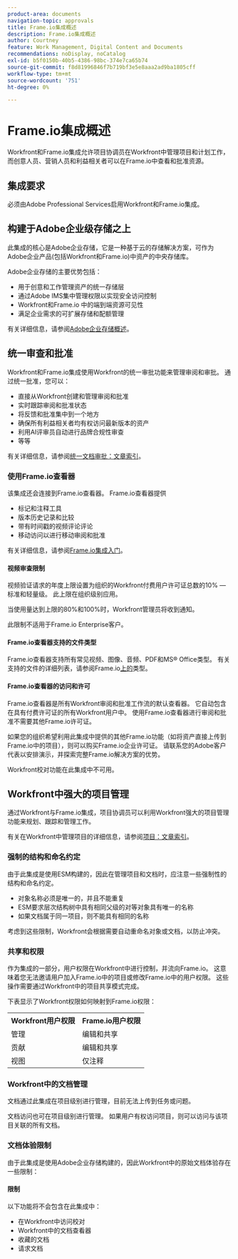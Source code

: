 ```yaml
---
product-area: documents
navigation-topic: approvals
title: Frame.io集成概述
description: Frame.io集成概述
author: Courtney
feature: Work Management, Digital Content and Documents
recommendations: noDisplay, noCatalog
exl-id: b5f0150b-40b5-4386-98bc-374e7ca65b74
source-git-commit: f8d81996846f7b719bf3e5e8aaa2ad9ba1805cff
workflow-type: tm+mt
source-wordcount: '751'
ht-degree: 0%

---
```


# Frame.io集成概述

Workfront和Frame.io集成允许项目协调员在Workfront中管理项目和计划工作，而创意人员、营销人员和利益相关者可以在Frame.io中查看和批准资源。

## 集成要求

必须由Adobe Professional Services启用Workfront和Frame.io集成。

<!--
* Workfront and Frame.io must be deployed to the same Identity Management system (IMS) organization.

* Users can belong to only one Workfront instance within the IMS organization.

* The Workfront instance must be enabled on the Adobe Unified Experience.

* The integration is configured by Adobe Professional Services. 
-->

## 构建于Adobe企业级存储之上

此集成的核心是Adobe企业存储，它是一种基于云的存储解决方案，可作为Adobe企业产品(包括Workfront和Frame.io)中资产的中央存储库。<!--, and Creative Cloud.-->

Adobe企业存储的主要优势包括：

* 用于创意和工作管理资产的统一存储层
* 通过Adobe IMS集中管理权限以实现安全访问控制
* Workfront和Frame.io <!--, and Creative Cloud apps -->中的端到端资源可见性
* 满足企业需求的可扩展存储和配额管理

有关详细信息，请参阅[Adobe企业存储概述](/help/quicksilver/review-and-approve-work/esm-overview.md)。

## 统一审查和批准

Workfront和Frame.io集成使用Workfront的统一审批功能来管理审阅和审批。 通过统一批准，您可以：

* 直接从Workfront创建和管理审阅和批准
* 实时跟踪审阅和批准状态
* 将反馈和批准集中到一个地方
* 确保所有利益相关者均有权访问最新版本的资产
* 利用AI评审员自动进行品牌合规性审查
* 等等

有关详细信息，请参阅[统一文档审批：文章索引](/help/quicksilver/review-and-approve-work/document-reviews-and-approvals/document-reviews-and-approvals.md)。


### 使用Frame.io查看器

该集成还会连接到Frame.io查看器。 Frame.io查看器提供

* 标记和注释工具
* 版本历史记录和比较
* 带有时间戳的视频评论评论
* 移动访问以进行移动审阅和批准

有关详细信息，请参阅[Frame.io集成入门](/help/quicksilver/review-and-approve-work/native-integrations/frame-io/get-started-with-frame-integration.md)。

#### 视频审查限制

视频验证请求的年度上限设置为组织的Workfront付费用户许可证总数的10% — 标准和轻量级。 此上限在组织级别应用。

当使用量达到上限的80%和100%时，Workfront管理员将收到通知。

此限制不适用于Frame.io Enterprise客户。

#### Frame.io查看器支持的文件类型

Frame.io查看器支持所有常见视频、图像、音频、PDF和MS® Office类型。 有关支持的文件的详细列表，请参阅Frame.io[上的](https://help.frame.io/en/articles/9436564-supported-file-types-on-frame-io)类型。

#### Frame.io查看器的访问和许可

Frame.io查看器是所有Workfront审阅和批准工作流的默认查看器。 它自动包含在具有付费许可证的所有Workfront用户中。 使用Frame.io查看器进行审阅和批准不需要其他Frame.io许可证。

如果您的组织希望利用此集成中提供的其他Frame.io功能（如将资产直接上传到Frame.io中的项目），则可以购买Frame.io企业许可证。 请联系您的Adobe客户代表以安排演示，并探索完整Frame.io解决方案的优势。

Workfront校对功能在此集成中不可用。

## Workfront中强大的项目管理

通过Workfront与Frame.io集成，项目协调员可以利用Workfront强大的项目管理功能来规划、跟踪和管理工作。

有关在Workfront中管理项目的详细信息，请参阅[项目：文章索引](/help/quicksilver/manage-work/projects/create-projects/create-project.md)。

### 强制的结构和命名约定

由于此集成是使用ESM构建的，因此在管理项目和文档时，应注意一些强制性的结构和命名约定。

* 对象名称必须是唯一的，并且不能重复
* ESM要求层次结构树中具有相同父级的对等对象具有唯一的名称
* 如果文档属于同一项目，则不能具有相同的名称

考虑到这些限制，Workfront会根据需要自动重命名对象或文档，以防止冲突。

### 共享和权限

作为集成的一部分，用户权限在Workfront中进行控制，并流向Frame.io。 这意味着您无法邀请用户加入Frame.io中的项目或修改Frame.io中的用户权限。 这些操作需要通过Workfront中的项目共享模式完成。

下表显示了Workfront权限如何映射到Frame.io权限：

<table>
<tr>
<th>Workfront用户权限</th>
<th>Frame.io用户权限</th>
</tr>
<tr>
<td>管理</td>
<td>编辑和共享</td>
</tr>
<tr>
<td>贡献</td>
<td>编辑和共享</td>
</tr>
<tr>
<td>视图</td>
<td>仅注释</td>
</tr>
</table>



### Workfront中的文档管理

文档通过此集成在项目级别进行管理，目前无法上传到任务或问题。

文档访问也可在项目级别进行管理。 如果用户有权访问项目，则可以访问与该项目关联的所有文档。

### 文档体验限制

由于此集成是使用Adobe企业存储构建的，因此Workfront中的原始文档体验存在一些限制：

#### 限制

以下功能将不会包含在此集成中：

<!--* External document providers-->
* 在Workfront中访问校对
* Workfront中的文档查看器
* 收藏的文档
* 请求文档


<!--#### Temporary limitations

For now, the following capabilities are not available:

* Send documents to Adobe Experience Manager Assets
* Multi-stage approvals
* Upload documents to comments or updates in Workfront
* Upload documents to tasks or issues in Workfront-->

